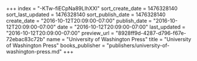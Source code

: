 +++
index = "-KTw-fiECpNa89LIhXXl"
sort_create_date = 1476328140
sort_last_updated = 1476328140
sort_publish_date = 1476328140
create_date = "2016-10-12T20:09:00-07:00"
publish_date = "2016-10-12T20:09:00-07:00"
date = "2016-10-12T20:09:00-07:00"
last_updated = "2016-10-12T20:09:00-07:00"
preview_url = "8928ff9d-4287-d796-f67e-72ebac83c72b"
name = "University of Washington Press"
title = "University of Washington Press"
books_publisher = "publishers/university-of-washington-press.md"
+++
